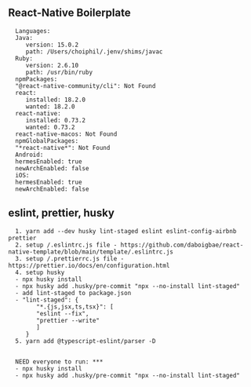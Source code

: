 ## React-Native Boilerplate

      Languages:
      Java:
         version: 15.0.2
         path: /Users/choiphil/.jenv/shims/javac
      Ruby:
         version: 2.6.10
         path: /usr/bin/ruby
      npmPackages:
      "@react-native-community/cli": Not Found
      react:
         installed: 18.2.0
         wanted: 18.2.0
      react-native:
         installed: 0.73.2
         wanted: 0.73.2
      react-native-macos: Not Found
      npmGlobalPackages:
      "*react-native*": Not Found
      Android:
      hermesEnabled: true
      newArchEnabled: false
      iOS:
      hermesEnabled: true
      newArchEnabled: false

## eslint, prettier, husky

      1. yarn add --dev husky lint-staged eslint eslint-config-airbnb prettier
      2. setup /.eslintrc.js file - https://github.com/daboigbae/react-native-template/blob/main/template/.eslintrc.js
      3. setup /.prettierrc.js file - https://prettier.io/docs/en/configuration.html
      4. setup husky
      - npx husky install
      - npx husky add .husky/pre-commit "npx --no-install lint-staged"
      - add lint-staged to package.json
      - "lint-staged": {
            "*.{js,jsx,ts,tsx}": [
            "eslint --fix",
            "prettier --write"
            ]
         }
      5. yarn add @typescript-eslint/parser -D


      NEED everyone to run: ***
      - npx husky install
      - npx husky add .husky/pre-commit "npx --no-install lint-staged"
